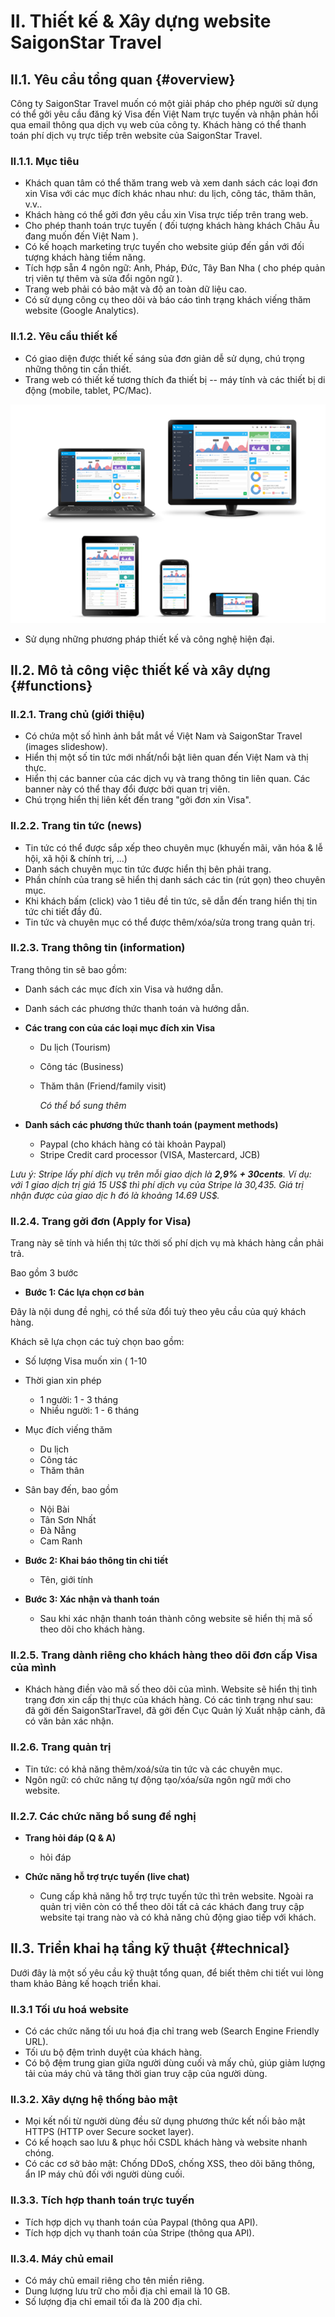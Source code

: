# II. Thiết kế & Xây dựng website SaigonStar Travel

## II.1. Yêu cầu tổng quan {#overview}

Công ty SaigonStar Travel muốn có một giải pháp cho phép người sử dụng có thể gởi yêu cầu đăng ký Visa đến Việt Nam trực tuyến và nhận phản hồi qua email thông qua dịch vụ web của công ty. Khách hàng có thể thanh toán phí dịch vụ trực tiếp trên website của SaigonStar Travel.

### II.1.1. Mục tiêu

* Khách quan tâm có thể thăm trang web và xem danh sách các loại đơn xin Visa với các mục đích khác nhau như: du lịch, công tác, thăm thân, v.v..
* Khách hàng có thể gởi đơn yêu cầu xin Visa trực tiếp trên trang web.
* Cho phép thanh toán trực tuyến \( đối tượng khách hàng khách Châu Âu đang muốn đến Việt Nam \).
* Có kế hoạch marketing trực tuyến cho website giúp đến gần với đối tượng khách hàng tiềm năng.
* Tích hợp sẵn 4 ngôn ngữ: Anh, Pháp, Đức, Tây Ban Nha \( cho phép quản trị viên tự thêm và sửa đổi ngôn ngữ \).
* Trang web phải có bảo mật và độ an toàn dữ liệu cao.
* Có sử dụng công cụ theo dõi và báo cáo tình trạng khách viếng thăm website \(Google Analytics\).

### II.1.2. Yêu cầu thiết kế

* Có giao diện được thiết kế sáng sủa đơn giản dễ sử dụng, chú trọng những thông tin cần thiết.
* Trang web có thiết kế tương thích đa thiết bị -- máy tính và các thiết bị di động \(mobile, tablet, PC\/Mac\).

![](/assets/responsive.png)

* Sử dụng những phương pháp thiết kế và công nghệ hiện đại.

## II.2. Mô tả công việc thiết kế và xây dựng {#functions}

### II.2.1. Trang chủ \(giới thiệu\)

* Có chứa một số hình ảnh bắt mắt về Việt Nam và SaigonStar Travel \(images slideshow\).
* Hiển thị một số tin tức mới nhất\/nổi bật liên quan đến Việt Nam và thị thực.
* Hiển thị các banner của các dịch vụ và trang thông tin liên quan. Các banner này có thể thay đổi được bởi quan trị viên.
* Chú trọng hiển thị liên kết đến trang "gởi đơn xin Visa".

### II.2.2. Trang tin tức \(news\)

* Tin tức có thể được sắp xếp theo chuyên mục \(khuyến mãi, văn hóa & lễ hội, xã hội & chính trị, ...\)
* Danh sách chuyên mục tin tức được hiển thị bên phải trang.
* Phần chính của trang sẽ hiển thị danh sách các tin \(rút gọn\) theo chuyên mục.
* Khi khách bấm \(click\) vào 1 tiêu đề tin tức, sẽ dẫn đến trang hiển thị tin tức chi tiết đầy đủ.
* Tin tức và chuyên mục có thể được thêm\/xóa\/sửa trong trang quản trị.

### II.2.3. Trang thông tin \(information\)

Trang thông tin sẽ bao gồm:

* Danh sách các mục đích xin Visa và hướng dẫn.
* Danh sách các phương thức thanh toán và hướng dẫn.

* **Các trang con của các loại mục đích xin Visa**

  * Du lịch \(Tourism\)
  * Công tác \(Business\)
  * Thăm thân \(Friend\/family visit\)

    _Có thể bổ sung thêm_



* **Danh sách các phương thức thanh toán \(payment methods\)**

  * Paypal \(cho khách hàng có tài khoản Paypal\)
  * Stripe Credit card processor \(VISA, Mastercard, JCB\)


_Lưu ý: Stripe lấy phí dịch vụ trên mỗi giao dịch là _****_2,9% + 30cents_****_. Ví dụ: với 1 giao dịch trị giá 15 US$ thì phí dịch vụ của Stripe là 30,435. Giá trị nhận được của giao dịc h đó là khoảng 14.69 US$._

### II.2.4. Trang gởi đơn \(Apply for Visa\)

Trang này sẽ tính và hiển thị tức thời số phí dịch vụ mà khách hàng cần phải trả.

Bao gồm 3 bước

* **Bước 1: Các lựa chọn cơ bản**

Đây là nội dung đề nghị, có thể sửa đổi tuỳ theo yêu cầu của quý khách hàng.

Khách sẽ lựa chọn các tuỳ chọn bao gồm:

  * Số lượng Visa muốn xin ( 1-10
  * Thời gian xin phép
      * 1 người: 1 - 3 tháng
      * Nhiều người: 1 - 6 tháng

  * Mục đích viếng thăm

      * Du lịch
      * Công tác
      * Thăm thân

  * Sân bay đến, bao gồm 

      * Nội Bài
      * Tân Sơn Nhất
      * Đà Nẵng
      * Cam Ranh



* **Bước 2: Khai báo thông tin chi tiết**

  * Tên, giới tính


* **Bước 3: Xác nhận và thanh toán**

  * Sau khi xác nhận thanh toán thành công website sẽ hiển thị mã số theo dõi cho khách hàng.


### II.2.5. Trang dành riêng cho khách hàng theo dõi đơn cấp Visa của mình

* Khách hàng điền vào mã số theo dõi của mình. Website sẽ hiển thị tình trạng đơn xin cấp thị thực của khách hàng. Có các tình trạng như sau: đã gởi đến SaigonStarTravel, đã gởi đến Cục Quản lý Xuất nhập cảnh, đã có văn bản xác nhận.

### II.2.6. Trang quản trị

* Tin tức: có khả năng thêm\/xoá\/sửa tin tức và các chuyên mục.
* Ngôn ngữ: có chức năng tự động tạo\/xóa\/sửa ngôn ngữ mới cho website.

### II.2.7. Các chức năng bổ sung đề nghị

* **Trang hỏi đáp \(Q & A\)**

  * hỏi đáp

* **Chức năng hỗ trợ trực tuyến \(live chat\)**

  * Cung cấp khả năng hỗ trợ trực tuyến tức thì trên website. Ngoài ra quản trị viên còn có thể theo dõi tất cả các khách đang truy cập website tại trang nào và có khả năng chủ động giao tiếp với khách.


## II.3. Triển khai hạ tầng kỹ thuật {#technical}

Dưới đây là một số yêu cầu kỹ thuật tổng quan, để biết thêm chi tiết vui lòng tham khảo Bảng kế hoạch triển khai.

### II.3.1 Tối ưu hoá website

* Có các chức năng tối ưu hoá địa chỉ trang web \(Search Engine Friendly URL\).
* Tối ưu bộ đệm trình duyệt của khách hàng.
* Có bộ đệm trung gian giữa người dùng cuối và mấy chủ, giúp giảm lượng tải của máy chủ và tăng thời gian truy cập của người dùng.

### II.3.2. Xây dựng hệ thống bảo mật

* Mọi kết nối từ người dùng đều sử dụng phương thức kết nối bảo mật HTTPS \(HTTP over Secure socket layer\).
* Có kế hoạch sao lưu & phục hồi CSDL khách hàng và website nhanh chóng.
* Có các cơ sở bảo mật: Chống DDoS, chống XSS, theo dõi băng thông, ẩn IP máy chủ đối với người dùng cuối.

### II.3.3. Tích hợp thanh toán trực tuyến

* Tích hợp dịch vụ thanh toán của Paypal \(thông qua API\).
* Tích hợp dịch vụ thanh toán của Stripe \(thông qua API\).

### II.3.4. Máy chủ email

* Có máy chủ email riêng cho tên miền riêng.
* Dung lượng lưu trữ cho mỗi địa chỉ email là 10 GB.
* Số lượng địa chỉ email tối đa là 200 địa chỉ.

